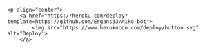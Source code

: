 
    <p align="center">
        <a href="https://heroku.com/deploy?template=https://github.com/Ergans33/Aiko-bot">
            <img src="https://www.herokucdn.com/deploy/button.svg" alt="Deploy">
        </a>
